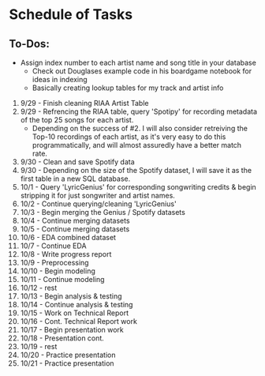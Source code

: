# Schedule of Tasks

## To-Dos:
- Assign index number to each artist name and song title in your database
  - Check out Douglases example code in his boardgame notebook for ideas in indexing
  - Basically creating lookup tables for my track and artist info

1. 9/29 - Finish cleaning RIAA Artist Table
2. 9/29 - Refrencing the RIAA table, query 'Spotipy' for recording metadata of the top 25 songs for each artist.
   - Depending on the success of #2. I will also consider retreiving the Top-10 recordings of each artist,
as it's very easy to do this programmatically, and will almost assuredly have a better match rate.
3. 9/30 - Clean and save Spotify data
4. 9/30 - Depending on the size of the Spotify dataset, I will save it as the first table in a new
SQL database.
5. 10/1 - Query 'LyricGenius' for corresponding songwriting credits & begin stripping it for just songwriter
and artist names.
6. 10/2 - Continue querying/cleaning 'LyricGenius'
7. 10/3 - Begin merging the Genius / Spotify datasets
8. 10/4 - Continue merging datasets
9. 10/5 - Continue merging datasets
10. 10/6 - EDA combined dataset
11. 10/7 - Continue EDA
12. 10/8 - Write progress report
13. 10/9 - Preprocessing
14. 10/10 - Begin modeling 
15. 10/11 - Continue modeling
16. 10/12 - rest
17. 10/13 - Begin analysis & testing
18. 10/14 - Continue analysis & testing
19. 10/15 - Work on Technical Report
20. 10/16 - Cont. Technical Report work
21. 10/17 - Begin presentation work
22. 10/18 - Presentation cont.
23. 10/19 - rest
24. 10/20 - Practice presentation
25. 10/21 - Practice presentation

